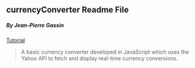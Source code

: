 ## currencyConverter Readme File
##### By Jean-Pierre Gassin

[Tutorial](http://jpgassin.com/blog/creating-currency-converter-jquery-javascript)

> A basic currency converter developed in JavaScript which uses the Yahoo API to fetch
> and display real-time currency conversions.
